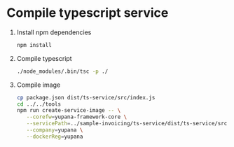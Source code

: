 # Compile typescript service

1. Install npm dependencies
    ```bash
    npm install
    ```
1. Compile typescript
    ```bash
    ./node_modules/.bin/tsc -p ./
    ```
1. Compile image
    ```bash
    cp package.json dist/ts-service/src/index.js
    cd ../../tools
    npm run create-service-image -- \
       --corefw=yupana-framework-core \
       --servicePath=../sample-invoicing/ts-service/dist/ts-service/src \
       --company=yupana \
       --dockerReg=yupana 
    ```
